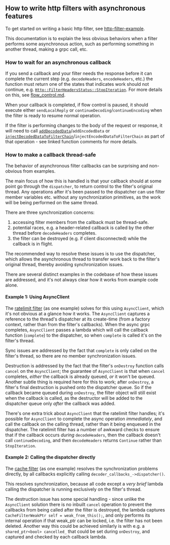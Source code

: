 ## How to write http filters with asynchronous features

To get started on writing a basic http filter, see [http-filter-example](https://github.com/envoyproxy/envoy-filter-example/tree/main/http-filter-example).

This documentation is to explain the less obvious behaviors when a filter performs some asynchronous action, such as performing something in another thread, making a grpc call, etc.

### How to wait for an asynchronous callback

If you send a callback and your filter needs the response before it can complete the current step (e.g. `decodeHeaders`, `encodeHeaders`, etc.) the function must return one of the states that indicates work should not continue, e.g. [`Http::FilterHeadersStatus::StopIteration`](https://github.com/envoyproxy/envoy/blob/2d82c10a467cbb933ed5cb9bdb7eaae4ffa160de/envoy/http/filter.h#L45). For more details on this, see [flow_control.md](flow_control.md).

When your callback is completed, if flow control is paused, it should execute either `sendLocalReply` or `continueDecoding`/`continueEncoding` when the filter is ready to resume normal operation.

If the filter is performing changes to the body of the request or response, it will need to call [`addDecodedData`](https://github.com/envoyproxy/envoy/blob/2d82c10a467cbb933ed5cb9bdb7eaae4ffa160de/envoy/http/filter.h#L514)/`addEncodedData` or [`injectDecodedDataToFilterChain`](https://github.com/envoyproxy/envoy/blob/2d82c10a467cbb933ed5cb9bdb7eaae4ffa160de/envoy/http/filter.h#L538)/`injectEncodedDataToFilterChain` as part of that operation - see linked function comments for more details.

### How to make a callback thread-safe

The behavior of asynchronous filter callbacks can be surprising and non-obvious from examples.

The main focus of how this is handled is that your callback should at some point go through the `dispatcher`, to return control to the filter's original thread. Any operations after it's been passed to the dispatcher can use filter member variables etc. without any synchronization primitives, as the work will be being performed on the same thread.

There are three synchronization concerns:
1. accessing filter members from the callback must be thread-safe.
2. potential races, e.g. a header-related callback is called by the other thread before `decodeHeaders` completes.
3. the filter can be destroyed (e.g. if client disconnected) while the callback is in flight.

The recommended way to resolve these issues is to use the dispatcher, which allows the asynchronous thread to transfer work back to the filter's original thread, thereby avoiding synchronization issues.

There are several distinct examples in the codebase of how these issues are addressed, and it's not always clear how it works from example code alone.

#### Example 1: Using AsyncClient

The [ratelimit filter](https://github.com/envoyproxy/envoy/blob/2d82c10a467cbb933ed5cb9bdb7eaae4ffa160de/source/extensions/filters/http/ratelimit/ratelimit.cc) (as one example) solves for this using `AsyncClient`, which it's not obvious at a glance how it works. The `AsyncClient` captures a reference to the thread's dispatcher at its create-time (from a factory context, rather than from the filter's callbacks). When the async grpc completes, `AsyncClient` passes a lambda which will call the callback function (`complete`) to the dispatcher, so when `complete` is called it's on the filter's thread.

Sync issues are addressed by the fact that `complete` is only called on the filter's thread, so there are no member synchronization issues.

Destruction is addressed by the fact that the filter's `onDestroy` function calls `cancel` on the `AsyncClient`; the guarantee of `AsyncClient` is that when `cancel` completes, *either* the callback is already queued, *or* it won't be queued. Another subtle thing is required here for this to work; after `onDestroy`, a filter's final destruction is pushed onto the dispatcher queue. So if the callback became queued during `onDestroy`, the filter object will still exist when the callback is called, as the destructor will be added to the dispatcher queue only *after* the callback was added.

There's one extra trick about `AsyncClient` that the ratelimit filter handles; it's possible for `AsyncClient` to complete the async operation *immediately*, and call the callback on the calling thread, rather than it being enqueued in the dispatcher. The ratelimit filter has a number of awkward checks to ensure that if the callback occurs *during* `decodeHeaders`, then the callback doesn't call `continueDecoding`, and then `decodeHeaders` returns `Continue` rather than `StopIteration`.

#### Example 2: Calling the dispatcher directly

The [cache filter](https://github.com/envoyproxy/envoy/blob/2d82c10a467cbb933ed5cb9bdb7eaae4ffa160de/source/extensions/filters/http/cache/cache_filter.cc) (as one example) resolves the synchronization problems directly, by all callbacks explicitly calling `decoder_callbacks_->dispatcher()`.

This resolves synchronization, because all code except a *very brief* lambda calling the dispatcher is running exclusively on the filter's thread.

The destruction issue has some special handling - since unlike the `AsyncClient` solution there is no inbuilt `cancel` operation to prevent the callbacks from being called after the filter is destroyed, the lambda captures `CacheFilterWeakPtr self = weak_from_this();`, and only performs its internal operation if that weak_ptr can be locked, i.e. the filter has not been deleted. Another way this could be achieved similarly is with e.g. a `shared_ptr<bool> cancelled_` that could be set during `onDestroy`, and captured and checked by each callback lambda.
